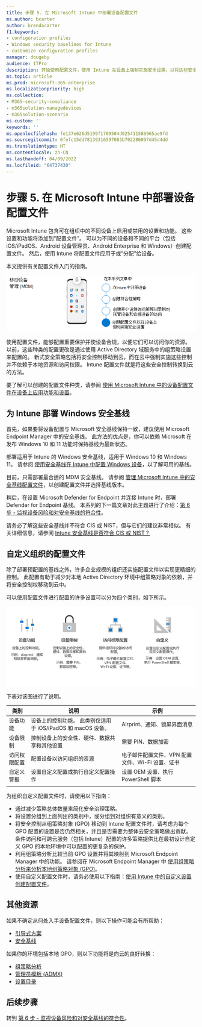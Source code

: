 ```yaml
---
title: 步骤 5. 在 Microsoft Intune 中部署设备配置文件
ms.author: bcarter
author: brendacarter
f1.keywords:
- configuration profiles
- Windows security baselines for Intune
- customize configuration profiles
manager: dougeby
audience: ITPro
description: 开始使用配置文件，使用 Intune 在设备上强制实施安全设置，以将这些安全控制权转移到云。
ms.topic: article
ms.prod: microsoft-365-enterprise
ms.localizationpriority: high
ms.collection:
- M365-security-compliance
- m365solution-managedevices
- m365solution-scenario
ms.custom: ''
keywords: ''
ms.openlocfilehash: fe137e626d5199f1709504d025411586965ae9fd
ms.sourcegitcommit: 6fefc15dd78139316597083b702286097d45d4dd
ms.translationtype: HT
ms.contentlocale: zh-CN
ms.lasthandoff: 04/09/2022
ms.locfileid: "64737430"
---
```

# <a name="step-5-deploy-device-profiles-in-microsoft-intune"></a>步骤 5. 在 Microsoft Intune 中部署设备配置文件

Microsoft Intune 包含可在组织中的不同设备上启用或禁用的设置和功能。 这些设置和功能将添加到“配置文件”。 可以为不同的设备和不同的平台（包括 iOS/iPadOS、Android 设备管理员、Android Enterprise 和 Windows）创建配置文件。 然后，使用 Intune 将配置文件应用于或“分配”给设备。

本文提供有关配置文件入门的指南。 


![管理设备的步骤](../media/devices/intune-mdm-step-4.png#lightbox)

使用配置文件，能够配置重要保护并使设备合规，以便它们可以访问你的资源。 以前，这些种类的配置更改是通过使用 Active Directory 域服务中的组策略设置来配置的。 新式安全策略包括将安全控制移动到云，而在云中强制实施这些控制并不依赖于本地资源和访问权限。 Intune 配置文件就是将这些安全控制转换到云的方法。 

要了解可以创建的配置文件种类，请参阅 [使用 Microsoft Intune 中的设备配置文件在设备上应用功能和设置](/mem/intune/configuration/device-profiles)。

## <a name="deploy-windows-security-baselines-for-intune"></a>为 Intune 部署 Windows 安全基线

首先，如果要将设备配置与 Microsoft 安全基线保持一致，建议使用 Microsoft Endpoint Manager 中的安全基线。 此方法的优点是，你可以依赖 Microsoft 在发布 Windows 10 和 11 功能时保持基线为最新状态。 

部署适用于 Intune 的 Windows 安全基线，适用于 Windows 10 和 Windows 11。 请参阅 [使用安全基线在 Intune 中配置 Windows 设备](/mem/intune/protect/security-baselines)，以了解可用的基线。

目前，只需部署最合适的 MDM 安全基线。 请参阅 [管理 Microsoft Intune 中的安全基线配置文件](/mem/intune/protect/security-baselines-configure)，以创建配置文件并选择基线版本。

稍后，在设置 Microsoft Defender for Endpoint 并连接 Intune 时，部署 Defender for Endpoint 基线。 本系列的下一篇文章对此主题进行了介绍：[第 6 步 - 监视设备风险和对安全基线的符合性](manage-devices-with-intune-monitor-risk.md)。

请务必了解这些安全基线并不符合 CIS 或 NIST，但与它们的建议非常相似。 有关详细信息，请参阅 [Intune 安全基线是否符合 CIS 或 NIST？](https://docs.microsoft.com/mem/intune/protect/security-baselines#are-the-intune-security-baselines-cis-or-nist-compliant)

## <a name="customize-configuration-profiles-for-your-organization"></a>自定义组织的配置文件

除了部署预配置的基线之外，许多企业规模的组织还实施配置文件以实现更精细的控制。 此配置有助于减少对本地 Active Directory 环境中组策略对象的依赖，并将安全控制权移动到云中。 

可以使用配置文件进行配置的许多设置可以分为四个类别，如下所示。

![Intune 设备配置文件类别](../media/devices/intune-device-profile-categories.png#lightbox)

下表对该图进行了说明。


|类别 |说明 |示例  |
|---------|---------|---------|
|设备功能     | 设备上的控制功能。 此类别仅适用于 iOS/iPadOS 和 macOS 设备。        | Airprint、通知、锁屏界面消息        |
|设备限制     | 控制设备上的安全性、硬件、数据共享和其他设置        | 需要 PIN、数据加密        |
|访问权限配置     |  配置设备以访问组织的资源        | 电子邮件配置文件、VPN 配置文件、Wi-Fi 设置、证书        |
|自定义警报     | 设置自定义配置或执行自定义配置操作       | 设置 OEM 设置、执行 PowerShell 脚本        |
|    |         |         |

为组织自定义配置文件时，请使用以下指南：
- 通过减少策略总体数量来简化安全治理策略。
- 将设置分组到上面列出的类别中，或分组到对组织有意义的类别。
- 将安全控制从组策略对象 (GPO) 移动到 Intune 配置文件时，请考虑为每个 GPO 配置的设置是否仍然相关，并且是否需要为整体云安全策略做出贡献。 条件访问和可跨云服务（包括 Intune）配置的许多策略提供比在最初设计自定义 GPO 的本地环境中可以配置的更复杂的保护。
- 利用组策略分析比较当前 GPO 设置并将其映射到 Microsoft Endpoint Manager 中的功能。 请参阅在 Microsoft Endpoint Manager 中 [使用组策略分析来分析本地组策略对象 (GPO)](/mem/intune/configuration/group-policy-analytics)。
- 使用自定义配置文件时，请务必使用以下指南：[使用 Intune 中的自定义设置创建配置文件](/mem/intune/configuration/custom-settings-configure)。

## <a name="additional-resources"></a>其他资源

如果不确定从何处入手设备配置文件，则以下操作可能会有所帮助：

- [引导式方案](/mem/intune/fundamentals/guided-scenarios-overview) 
- [安全基线](/mem/intune/protect/security-baselines)

如果你的环境包括本地 GPO，则以下功能将是向云的良好转换：

- [组策略分析](/mem/intune/configuration/group-policy-analytics)
- [管理员模板 (ADMX)](/mem/intune/configuration/administrative-templates-windows)
- [设置目录](/mem/intune/configuration/settings-catalog)


## <a name="next-steps"></a>后续步骤
转到 [第 6 步 - 监视设备风险和对安全基线的符合性](manage-devices-with-intune-monitor-risk.md)。
